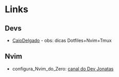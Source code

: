 # Links

## Devs
- [CaioDelgado](https://linktr.ee/caiodelgadonew) - obs: dicas Dotfiles+Nvim+Tmux

## Nvim
- configura_Nvim_do_Zero: [canal do Dev Jonatas](https://www.youtube.com/watch?v=ll6UKVNxPXo&t=1254s)
